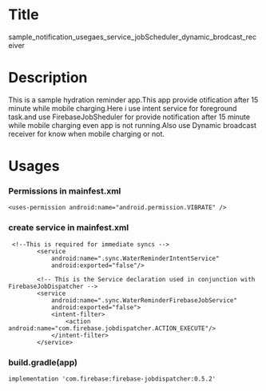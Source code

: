 # Title 
sample_notification_usegaes_service_jobScheduler_dynamic_brodcast_receiver
# Description
This is a sample hydration reminder app.This app provide otification after 15 minute while mobile charging.Here i use intent service for foreground task.and use FirebaseJobSheduler for provide notification after 15 minute while mobile charging even app is not running.Also use Dynamic broadcast receiver for know when mobile charging or not.
# Usages
### Permissions in mainfest.xml
````````
<uses-permission android:name="android.permission.VIBRATE" />
````````
### create service in mainfest.xml
````````
 <!--This is required for immediate syncs -->
        <service
            android:name=".sync.WaterReminderIntentService"
            android:exported="false"/>

        <!-- This is the Service declaration used in conjunction with FirebaseJobDispatcher -->
        <service
            android:name=".sync.WaterReminderFirebaseJobService"
            android:exported="false">
            <intent-filter>
                <action android:name="com.firebase.jobdispatcher.ACTION_EXECUTE"/>
            </intent-filter>
        </service>
````````
### build.gradle(app)
````````
implementation 'com.firebase:firebase-jobdispatcher:0.5.2'
````````

